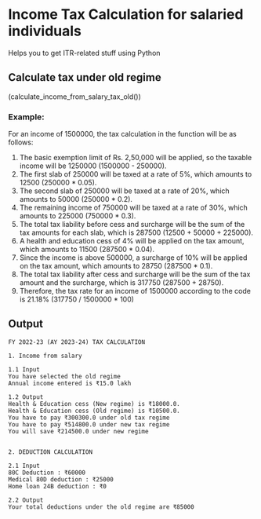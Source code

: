 # Income Tax Calculation for salaried individuals

Helps you to get ITR-related stuff using Python

## Calculate tax under old regime 
(calculate_income_from_salary_tax_old())
  
### Example:
For an income of 1500000, the tax calculation in the function will be as follows:

1. The basic exemption limit of Rs. 2,50,000 will be applied, so the taxable income will be 1250000 (1500000 - 250000).
2. The first slab of 250000 will be taxed at a rate of 5%, which amounts to 12500 (250000 * 0.05).
3. The second slab of 250000 will be taxed at a rate of 20%, which amounts to 50000 (250000 * 0.2).
4. The remaining income of 750000 will be taxed at a rate of 30%, which amounts to 225000 (750000 * 0.3).
5. The total tax liability before cess and surcharge will be the sum of the tax amounts for each slab, which is 287500 (12500 + 50000 + 225000).
6. A health and education cess of 4% will be applied on the tax amount, which amounts to 11500 (287500 * 0.04).
7. Since the income is above 500000, a surcharge of 10% will be applied on the tax amount, which amounts to 28750 (287500 * 0.1).
8. The total tax liability after cess and surcharge will be the sum of the tax amount and the surcharge, which is 317750 (287500 + 28750).
9. Therefore, the tax rate for an income of 1500000 according to the code is 21.18% (317750 / 1500000 * 100)


## Output
```
FY 2022-23 (AY 2023-24) TAX CALCULATION

1. Income from salary

1.1 Input
You have selected the old regime
Annual income entered is ₹15.0 lakh

1.2 Output
Health & Education cess (New regime) is ₹18000.0.
Health & Education cess (Old regime) is ₹10500.0.
You have to pay ₹300300.0 under old tax regime
You have to pay ₹514800.0 under new tax regime
You will save ₹214500.0 under new regime


2. DEDUCTION CALCULATION

2.1 Input
80C Deduction : ₹60000
Medical 80D deduction : ₹25000
Home loan 24B deduction : ₹0

2.2 Output
Your total deductions under the old regime are ₹85000
```
